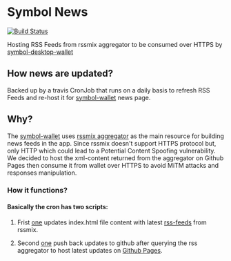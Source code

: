 # Symbol News

[![Build Status](https://api.travis-ci.com/symbol/symbol-rss-feeds.png?branch=main)](https://travis-ci.com/symbol/symbol-rss-feeds)

Hosting RSS Feeds from rssmix aggregator to be consumed over HTTPS by [symbol-desktop-wallet](https://github.com/nemgrouplimited/symbol-desktop-wallet)

## How news are updated?

Backed up by a travis CronJob that runs on a daily basis to refresh RSS Feeds and re-host it for [symbol-wallet](https://github.com/nemgrouplimited/symbol-desktop-wallet) news page.

## Why?

The [symbol-wallet](https://github.com/nemgrouplimited/symbol-desktop-wallet) uses [rssmix aggregator](http://www.rssmix.com/) as the main resource for building news feeds in the app. Since rssmix doesn't support HTTPS protocol but, only HTTP which could lead to a Potential Content Spoofing vulnerability. We decided to host the xml-content returned from the aggregator on Github Pages then consume it from wallet over HTTPS to avoid MiTM attacks and responses manipulation.

### How it functions?

#### Basically the cron has two scripts:

1. Frist [one](https://github.com/nemgrouplimited/symbol-news-scripts/blob/main/scripts/updateNewsXML.sh) updates index.html file content with latest [rss-feeds](http://rssmix.com/u/11801188/rss.xml) from rssmix.

2. Second [one](https://github.com/nemgrouplimited/symbol-news-scripts/blob/main/scripts/pushUpdates.sh) push back updates to github after querying the rss aggregator to host latest updates on [Github Pages](https://nemgrouplimited.github.io/symbol-news/).
